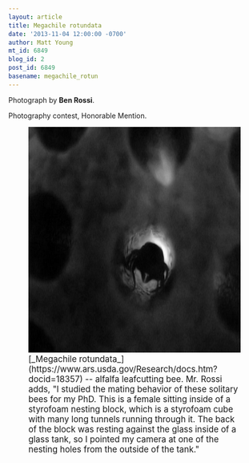 ```yaml
---
layout: article
title: Megachile rotundata
date: '2013-11-04 12:00:00 -0700'
author: Matt Young
mt_id: 6849
blog_id: 2
post_id: 6849
basename: megachile_rotun
---
```

Photograph by **Ben Rossi**.

Photography contest, Honorable Mention.

<figure>
<img src="/uploads/2013/Rossi.LeafcuttingBee.jpg" alt="Rossi.LeafcuttingBee.jpg" width="600" height="450" />
<figcaption markdown="span">
<big>[_Megachile rotundata_](https://www.ars.usda.gov/Research/docs.htm?docid=18357) -- alfalfa leafcutting bee.  Mr. Rossi adds, "I studied the mating behavior of these solitary bees for my PhD. This is a female sitting inside of a styrofoam nesting block, which is a styrofoam cube with many long tunnels running through it. The back of the block was resting against the glass inside of a glass tank, so I pointed my camera at one of the nesting holes from the outside of the tank."</big>

</figcaption>
</figure>
